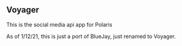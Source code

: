 ## Voyager
This is the social media api app for Polaris

As of 1/12/21, this is just a port of BlueJay, just renamed to Voyager.